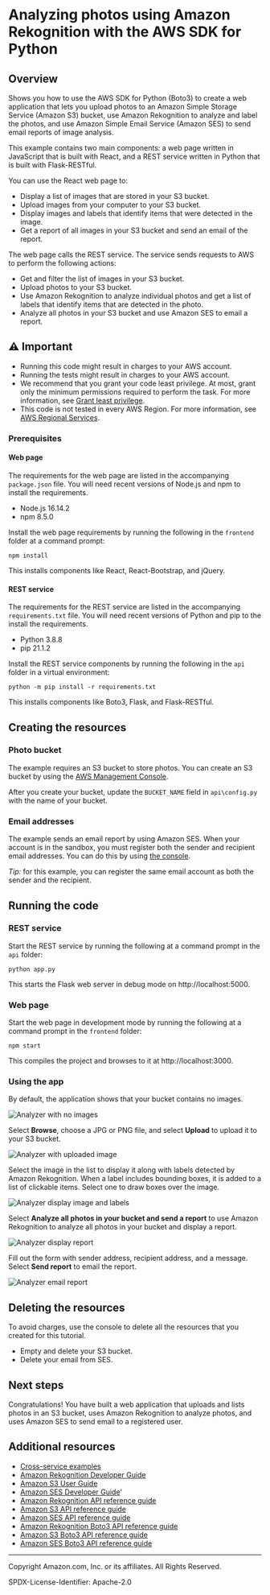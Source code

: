 #  Analyzing photos using Amazon Rekognition with the AWS SDK for Python

## Overview

Shows you how to use the AWS SDK for Python (Boto3) to create a web application that 
lets you upload photos to an Amazon Simple Storage Service (Amazon S3) bucket, use 
Amazon Rekognition to analyze and label the photos, and use Amazon Simple Email 
Service (Amazon SES) to send email reports of image analysis.  

This example contains two main components: a web page written in JavaScript that is built
with React, and a REST service written in Python that is built with Flask-RESTful.

You can use the React web page to:

* Display a list of images that are stored in your S3 bucket.
* Upload images from your computer to your S3 bucket.
* Display images and labels that identify items that were detected in the image.
* Get a report of all images in your S3 bucket and send an email of the report.

The web page calls the REST service. The service sends requests to AWS to
perform the following actions:

* Get and filter the list of images in your S3 bucket.
* Upload photos to your S3 bucket.
* Use Amazon Rekognition to analyze individual photos and get a list of labels that
  identify items that are detected in the photo.
* Analyze all photos in your S3 bucket and use Amazon SES to email a report.

## ⚠️ Important
* Running this code might result in charges to your AWS account. 
* Running the tests might result in charges to your AWS account.
*  We recommend that you grant your code least privilege. At most, grant only the minimum permissions required to perform the task. For more information, see [Grant least privilege](https://docs.aws.amazon.com/IAM/latest/UserGuide/best-practices.html#grant-least-privilege). 
* This code is not tested in every AWS Region. For more information, see [AWS Regional Services](https://aws.amazon.com/about-aws/global-infrastructure/regional-product-services).

### Prerequisites

#### Web page

The requirements for the web page are listed in the accompanying `package.json` file.
You will need recent versions of Node.js and npm to install the requirements. 

* Node.js 16.14.2
* npm 8.5.0

Install the web page requirements by running the following in the `frontend` folder
at a command prompt:

```
npm install
```

This installs components like React, React-Bootstrap, and jQuery.

#### REST service

The requirements for the REST service are listed in the accompanying `requirements.txt`
file. You will need recent versions of Python and pip to the install the requirements.

* Python 3.8.8
* pip 21.1.2

Install the REST service components by running the following in the `api` folder in 
a virtual environment:

```
python -m pip install -r requirements.txt
```  

This installs components like Boto3, Flask, and Flask-RESTful.  

## Creating the resources 

### Photo bucket

The example requires an S3 bucket to store photos. You can create an S3 bucket by
using the [AWS Management Console](https://s3.console.aws.amazon.com/s3).

After you create your bucket, update the `BUCKET_NAME` field in `api\config.py` with
the name of your bucket.

### Email addresses

The example sends an email report by using Amazon SES. When your account is in the
sandbox, you must register both the sender and recipient email addresses. You can
do this by using [the console](https://console.aws.amazon.com/ses).

*Tip:* for this example, you can register the same email account as both the sender and 
the recipient.

## Running the code

### REST service

Start the REST service by running the following at a command prompt in the `api` folder:

```
python app.py
```

This starts the Flask web server in debug mode on http://localhost:5000.

### Web page

Start the web page in development mode by running the following at a command prompt
in the `frontend` folder:

```
npm start
```

This compiles the project and browses to it at http://localhost:3000.

### Using the app

By default, the application shows that your bucket contains no images.

![Analyzer with no images](images/analyzer-no-images.png)

Select **Browse**, choose a JPG or PNG file, and select **Upload** to upload it to
your S3 bucket.

![Analyzer with uploaded image](images/analyzer-uploaded-image.png)

Select the image in the list to display it along with labels detected by Amazon
Rekognition. When a label includes bounding boxes, it is added to a list of clickable
items. Select one to draw boxes over the image.

![Analyzer display image and labels](images/analyzer-labels.png)

Select **Analyze all photos in your bucket and send a report** to use Amazon Rekognition
to analyze all photos in your bucket and display a report.

![Analyzer display report](images/analyzer-display-report.png)

Fill out the form with sender address, recipient address, and a message. Select 
**Send report** to email the report.

![Analyzer email report](images/analyzer-email-report.png)

## Deleting the resources

To avoid charges, use the console to delete all the resources that you created for 
this tutorial.

* Empty and delete your S3 bucket.
* Delete your email from SES.

## Next steps

Congratulations! You have built a web application that uploads and lists photos in
an S3 bucket, uses Amazon Rekognition to analyze photos, and uses Amazon SES to send
email to a registered user.

## Additional resources
* [Cross-service examples](../README.md)
* [Amazon Rekognition Developer Guide](https://docs.aws.amazon.com/rekognition/latest/dg/what-is.html)
* [Amazon S3 User Guide](https://docs.aws.amazon.com/AmazonS3/latest/userguide/Welcome.html)
* [Amazon SES Developer Guide](https://docs.aws.amazon.com/ses/latest/dg/Welcome.html)'
* [Amazon Rekognition API reference guide](https://docs.aws.amazon.com/rekognition/latest/APIReference/Welcome.html)
* [Amazon S3 API reference guide](https://docs.aws.amazon.com/AmazonS3/latest/API/Welcome.html)
* [Amazon SES API reference guide](https://docs.aws.amazon.com/ses/latest/APIReference/Welcome.html)
* [Amazon Rekognition Boto3 API reference guide](https://boto3.amazonaws.com/v1/documentation/api/latest/reference/services/rekognition.html)
* [Amazon S3 Boto3 API reference guide](https://boto3.amazonaws.com/v1/documentation/api/latest/reference/services/s3.html)
* [Amazon SES Boto3 API reference guide](https://boto3.amazonaws.com/v1/documentation/api/latest/reference/services/ses.html)

---
Copyright Amazon.com, Inc. or its affiliates. All Rights Reserved.

SPDX-License-Identifier: Apache-2.0